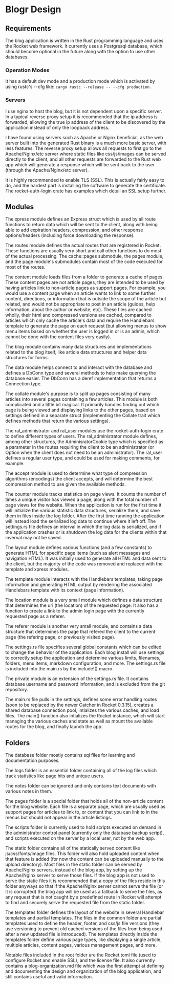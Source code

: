 # Blogr Design

## Requirements
The blog application is written in the Rust programming language and uses the Rocket web framework.  It currently uses a Postgresql database, which should become optional in the future along with the option to use other databases.

### Operation Modes
It has a default dev mode and a production mode which is activated by using rustc's --cfg like: `cargo rustc --release -- --cfg production`.

### Servers
I use nginx to host the blog, but it is not dependent upon a specific server.  In a typical reverse proxy setup it is recommended that the ip address is forwarded, allowing the true ip address of the client to be discovered by the application instead of only the loopback address.

I have found using servers such as Apache or Nginx beneficial, as the web server built into the generated Rust binary is a much more basic server, with less features.  The reverse proxy setup allows all requests to first go to the Apache/Nginx/etc server where static files like css/js/images can be served directly to the client, and all other requests are forwarded to the Rust web app which will generate a response which will be sent back to the user (through the Apache/Nginx/etc server).

It is highly recommended to enable TLS (SSL).  This is actually fairly easy to do, and the hardest part is installing the software to generate the certificate.  The rocket-auth-login crate has examples which detail an SSL setup further.

## Modules
The xpress module defines an Express struct which is used by all route functions to return data which will be sent to the client, along with being able to add expiration headers, compression, and other response options/headers (including force downloading the response).

The routes module defines the actual routes that are registered in Rocket.  These functions are usually very short and call other functions to do most of the actual processing.  The cache::pages submodule, the pages module, and the page module's submodules contain most of the code executed for most of the routes.

The content module loads files from a folder to generate a cache of pages.  These content pages are not article pages, they are intended to be used by having articles link to non-article pages as support pages.  For example, you would use a content page when an article wants to link to some further content, directions, or information that is outside the scope of the article but related, and would not be appropriate to post in an article (guides, help information, about the author or website, etc).  These files are cached wholly, their html and compressed versions are cached, compared to articles which only cache the article's data and require the Handlebars template to generate the page on each request (but allowing menus to show menu items based on whether the user is logged in or is an admin, which cannot be done with the content files very easily).

The blog module contains many data structures and implementations related to the blog itself, like article data structures and helper data structures for forms.

The data module helps connect to and interact with the database and defines a DbConn type and several methods to help make querying the database easier.  The DbConn has a deref implementation that returns a Connection type.

The collate module's purpose is to split up pages consisting of many articles into several pages containing a few articles.  This module is both complicated and a little bit magical.  It primarily handles finding out which page is being viewed and displaying links to the other pages, based on settings defined in a separate struct (implementing the Collate trait which defines methods that return the various settings).

The ral_administrator and ral_user modules use the rocket-auth-login crate to define different types of users.  The ral_administrator module defines, among other structures, the AdminisratorCookie type which is specified as a parameter in the routes requiring the client to be an administrator (or Option<AdministratorCookie> when the client does not need to be an administrator).  The ral_user defines a regular user type, and could be used for making comments, for example.

The accept module is used to determine what type of compression algorithms (encodings) the client accepts, and will determine the best compression method to use given the available methods.

The counter module tracks statistics on page views.  It counts the number of times a unique visitor has viewed a page, along with the total number of page views for the website.  When the application is run for the first time it will initialize the various statistic data structures, serialize them, and save them in files inside the log folder.  After the first time running the application will instead load the serialized log data to continue where it left off.  The settings.rs file defines an interval in which the log data is serialized, and if the application crashes or is shutdown the log data for the clients within that inverval may not be saved.

The layout module defines various functions (and a few constants) to generate HTML for specific page items (such as alert messages and navigation HTML).  It was initially used to generate all HTML and data sent to the client, but the majority of the code was removed and replaced with the template and xpress modules.

The template module interacts with the Handlebars templates, taking page information and generating HTML output by rendering the associated Handlebars template with its context (page information).

The location module is a very small module which defines a data structure that determines the uri (the location) of the requested page.  It also has a function to create a link to the admin login page with the currently requested page as a referer.

The referer module is another very small module, and contains a data structure that determines the page that refered the client to the current page (the refering page, or previously visited page).

The settings.rs file specifies several global constants which can be edited to change the behavior of the application.  Each blog install will use settings to correctly setup the application and determine various limits, filenames, folders, menu items, markdown configuration, and more.  The settings.rs file is included into the main.rs by the include!() macro.

The private module is an extension of the settings.rs file.  It contains database username and password information, and is excluded from the git repository.

The main.rs file pulls in the settings, defines some error handling routes (soon to be replaced by the newer Catcher in Rocket 0.3.15), creates a shared database connection pool, intializes the various caches, and load files.  The main() function also intializes the Rocket instance, which will start managing the various caches and state as well as mount the available routes for the blog, and finally launch the app.

## Folders

The database folder mostly contains sql files for learning and documentation purposes.

The logs folder is an essential folder containing all of the log files which track statistics like page hits and unique users.

The notes folder can be ignored and only contains text documents with various notes in them.

The pages folder is a special folder that holds all of the non-article content for the blog website.  Each file is a separate page, which are usually used as support pages for articles to link to, or content that you can link to in the menus but should not appear in the article listings.

The scripts folder is currently used to hold scripts executed on demand in the administrator control panel (currently only the database backup script), and scripts executed on the server by a local user, not by the web app.

The static folder contains all of the statically served content like js/css/fonts/image files.  This folder will also hold uploaded content when that feature is added (for now the content can be uploaded manually to the upload directory).  Most files in the static folder can be served by Apache/Nginx servers, instead of the blog app, by setting up the Apache/Nginx server to serve those files.  If the blog app is not used to serve the static files it is recommended that a copy of the files reside in this folder anyways so that if the Apache/Nginx server cannot serve the file (or it is corrupted) the blog app will be used as a fallback to serve the files, as any request that is not caught by a predefined route in Rocket will attempt to find and securely serve the requested file from the static folder.

The templates folder defines the layout of the website in several Handlebar templates and partial templates.  The files in the common folder are partial templates used to define the header, footer, and css/js file versions (they use versioning to prevent old cached versions of the files from being used after a new updated file is introduced).  The templates directly inside the templates folder define various page types, like displaying a single article, multiple articles, content pages, various management pages, and more.

Notable files included in the root folder are the Rocket.toml file (used to configure Rocket and enable SSL), and the license file.  It also currently contains a blog-organization.md file which was the first attempt at defining and documenting the design and organization of the blog application, and still contains useful and valid information.






